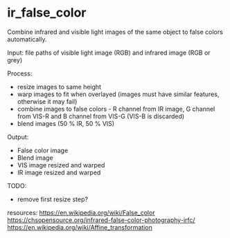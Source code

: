 # ir_false_color

Combine infrared and visible light images of the same object to false colors automatically.

Input: file paths of visible light image (RGB) and infrared image (RGB or grey)

Process:
- resize images to same height
- warp images to fit when overlayed (images must have similar features, otherwise it may fail)
- combine images to false colors - R channel from IR image, 
    G channel from VIS-R and B channel from VIS-G (VIS-B is discarded)
- blend images (50 % IR, 50 % VIS)

Output:
- False color image
- Blend image
- VIS image resized and warped
- IR image resized and warped


TODO:
- remove first resize step? 



resources:
https://en.wikipedia.org/wiki/False_color
https://chsopensource.org/infrared-false-color-photography-irfc/    
https://en.wikipedia.org/wiki/Affine_transformation
